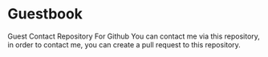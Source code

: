 # Guestbook
 Guest Contact Repository For Github
 You can contact me via this repository, in order to contact me, you can create a pull request to this repository. 
